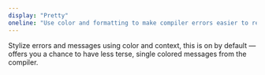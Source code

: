 ```yaml
---
display: "Pretty"
oneline: "Use color and formatting to make compiler errors easier to read"
---
```


Stylize errors and messages using color and context, this is on by default &mdash; offers you a chance to have less terse,
single colored messages from the compiler.
